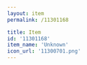 ```yaml
---
layout: item
permalink: /11301168

title: Item
id: '11301168'
item_name: 'Unknown'
icon_url: '11300701.png'
---
```

